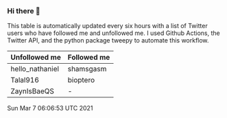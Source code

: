 ### Hi there 👋

This table is automatically updated every six hours with a list of Twitter users who have followed me and unfollowed me. I used Github Actions, the Twitter API, and the python package tweepy to automate this workflow.

| Unfollowed me |  Followed me |
| --- | --- |
|hello_nathaniel|shamsgasm|
|Talal916|bioptero|
|ZaynIsBaeQS|-|
Sun Mar  7 06:06:53 UTC 2021
